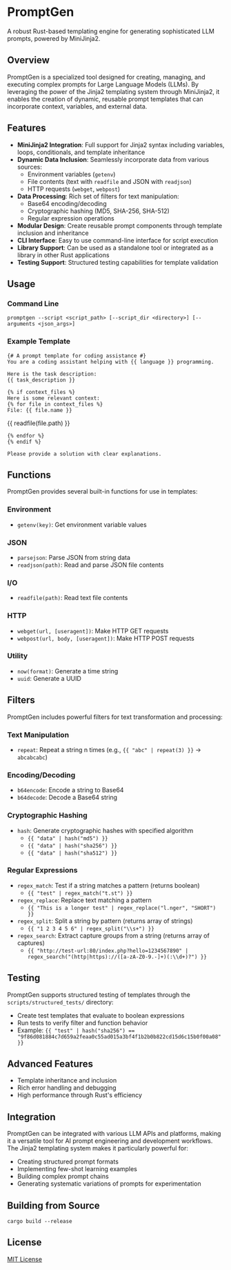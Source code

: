 # PromptGen

A robust Rust-based templating engine for generating sophisticated LLM prompts, powered by MiniJinja2.

## Overview

PromptGen is a specialized tool designed for creating, managing, and executing complex prompts for Large Language Models (LLMs). By leveraging the power of the Jinja2 templating system through MiniJinja2, it enables the creation of dynamic, reusable prompt templates that can incorporate context, variables, and external data.

## Features

- **MiniJinja2 Integration**: Full support for Jinja2 syntax including variables, loops, conditionals, and template inheritance
- **Dynamic Data Inclusion**: Seamlessly incorporate data from various sources:
  - Environment variables (`getenv`)
  - File contents (text with `readfile` and JSON with `readjson`)
  - HTTP requests (`webget`, `webpost`)
- **Data Processing**: Rich set of filters for text manipulation:
  - Base64 encoding/decoding
  - Cryptographic hashing (MD5, SHA-256, SHA-512)
  - Regular expression operations
- **Modular Design**: Create reusable prompt components through template inclusion and inheritance
- **CLI Interface**: Easy to use command-line interface for script execution
- **Library Support**: Can be used as a standalone tool or integrated as a library in other Rust applications
- **Testing Support**: Structured testing capabilities for template validation

## Usage

### Command Line

```
promptgen --script <script_path> [--script_dir <directory>] [--arguments <json_args>]
```

### Example Template

```jinja
{# A prompt template for coding assistance #}
You are a coding assistant helping with {{ language }} programming.

Here is the task description:
{{ task_description }}

{% if context_files %}
Here is some relevant context:
{% for file in context_files %}
File: {{ file.name }}
```
{{ readfile(file.path) }}
```
{% endfor %}
{% endif %}

Please provide a solution with clear explanations.
```

## Functions

PromptGen provides several built-in functions for use in templates:

### Environment
- `getenv(key)`: Get environment variable values

### JSON
- `parsejson`: Parse JSON from string data
- `readjson(path)`: Read and parse JSON file contents

### I/O
- `readfile(path)`: Read text file contents

### HTTP
- `webget(url, [useragent])`: Make HTTP GET requests
- `webpost(url, body, [useragent])`: Make HTTP POST requests

### Utility
- `now(format)`: Generate a time string
- `uuid`: Generate a UUID

## Filters

PromptGen includes powerful filters for text transformation and processing:

### Text Manipulation
- `repeat`: Repeat a string n times (e.g., `{{ "abc" | repeat(3) }}` → `abcabcabc`)

### Encoding/Decoding
- `b64encode`: Encode a string to Base64
- `b64decode`: Decode a Base64 string

### Cryptographic Hashing
- `hash`: Generate cryptographic hashes with specified algorithm
  - `{{ "data" | hash("md5") }}`
  - `{{ "data" | hash("sha256") }}`
  - `{{ "data" | hash("sha512") }}`

### Regular Expressions
- `regex_match`: Test if a string matches a pattern (returns boolean)
    - `{{ "test" | regex_match("t.st") }}`
- `regex_replace`: Replace text matching a pattern
    - `{{ "This is a longer test" | regex_replace("l.nger", "SHORT") }}`
- `regex_split`: Split a string by pattern (returns array of strings)
    - `{{ "1 2 3 4 5 6" | regex_split("\\s+") }}`
- `regex_search`: Extract capture groups from a string (returns array of captures)
    - `{{ "http://test-url:80/index.php?hello=1234567890" | regex_search("(http|https)://([a-zA-Z0-9.-]+)(:\\d+)?") }}`

## Testing

PromptGen supports structured testing of templates through the `scripts/structured_tests/` directory:

- Create test templates that evaluate to boolean expressions
- Run tests to verify filter and function behavior
- Example: `{{ "test" | hash("sha256") == "9f86d081884c7d659a2feaa0c55ad015a3bf4f1b2b0b822cd15d6c15b0f00a08" }}`

## Advanced Features

- Template inheritance and inclusion
- Rich error handling and debugging
- High performance through Rust's efficiency

## Integration

PromptGen can be integrated with various LLM APIs and platforms, making it a versatile tool for AI prompt engineering and development workflows. The Jinja2 templating system makes it particularly powerful for:

- Creating structured prompt formats
- Implementing few-shot learning examples
- Building complex prompt chains
- Generating systematic variations of prompts for experimentation

## Building from Source

```
cargo build --release
```

## License

[MIT License](LICENSE)

